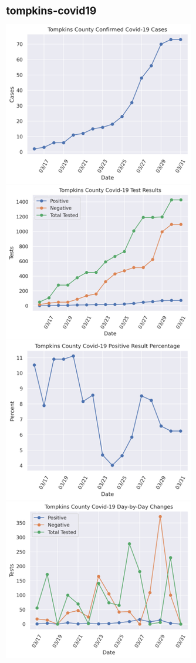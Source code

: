 # tompkins-covid19

![Positive Cases](https://github.com/adnewhouse/tompkins-covid19/blob/master/plots/positive_cases.png)
![Positive Cases](https://github.com/adnewhouse/tompkins-covid19/blob/master/plots/test_results.png)
![Positive Cases](https://github.com/adnewhouse/tompkins-covid19/blob/master/plots/positive_cases_percent.png)
![Positive Cases](https://github.com/adnewhouse/tompkins-covid19/blob/master/plots/test_results_delta.png)
